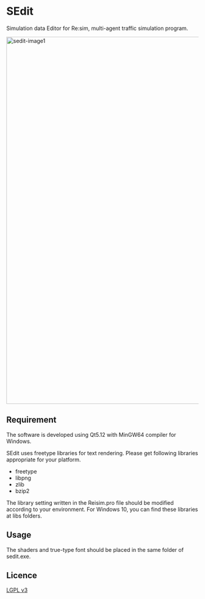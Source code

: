 # SEdit
Simulation data Editor for Re:sim, multi-agent traffic simulation program.

<img width="960" alt="sedit-image1" src="https://user-images.githubusercontent.com/60654261/81361271-deb70380-9118-11ea-932d-7efaa4afb109.png">

## Requirement

The software is developed using Qt5.12 with MinGW64 compiler for Windows.

SEdit uses freetype libraries for text rendering.
Please get following libraries appropriate for your platform.
  - freetype
  - libpng
  - zlib
  - bzip2
  
The library setting written in the Reisim.pro file should be modified according to your environment.
For Windows 10, you can find these libraries at libs folders.


## Usage

The shaders and true-type font should be placed in the same folder of sedit.exe.


## Licence

[LGPL v3](https://github.com/Reisim/Reisim/blob/master/LICENSE)


